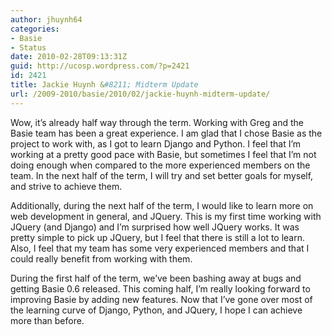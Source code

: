 ```yaml
---
author: jhuynh64
categories:
- Basie
- Status
date: 2010-02-28T09:13:31Z
guid: http://ucosp.wordpress.com/?p=2421
id: 2421
title: Jackie Huynh &#8211; Midterm Update
url: /2009-2010/basie/2010/02/jackie-huynh-midterm-update/
---
```


Wow, it&#8217;s already half way through the term. Working with Greg and the Basie team has been a great experience. I am glad that I chose Basie as the project to work with, as I got to learn Django and Python. I feel that I&#8217;m working at a pretty good pace with Basie, but sometimes I feel that I&#8217;m not doing enough when compared to the more experienced members on the team. In the next half of the term, I will try and set better goals for myself, and strive to achieve them.

Additionally, during the next half of the term, I would like to learn more on web development in general, and JQuery. This is my first time working with JQuery (and Django) and I&#8217;m surprised how well JQuery works. It was pretty simple to pick up JQuery, but I feel that there is still a lot to learn. Also, I feel that my team has some very experienced members and that I could really benefit from working with them.

During the first half of the term, we&#8217;ve been bashing away at bugs and getting Basie 0.6 released. This coming half, I&#8217;m really looking forward to improving Basie by adding new features. Now that I&#8217;ve gone over most of the learning curve of Django, Python, and JQuery, I hope I can achieve more than before.